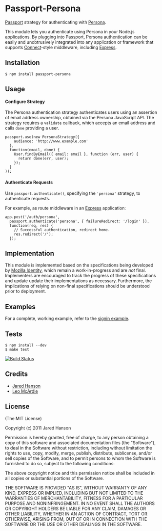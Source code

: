 # Passport-Persona

[Passport](https://github.com/jaredhanson/passport) strategy for authenticating
with [Persona](https://persona.org/).

This module lets you authenticate using Persona in your Node.js applications.
By plugging into Passport, Persona authentication can be easily and
unobtrusively integrated into any application or framework that supports
[Connect](http://www.senchalabs.org/connect/)-style middleware, including
[Express](http://expressjs.com/).

## Installation

    $ npm install passport-persona

## Usage

#### Configure Strategy

The Persona authentication strategy authenticates users using an assertion of
email address ownership, obtained via the Persona JavaScript API.  The
strategy requires a `validate` callback, which accepts an email address and calls
`done` providing a user.

    passport.use(new PersonaStrategy({
        audience: 'http://www.example.com'
      },
      function(email, done) {
        User.findByEmail({ email: email }, function (err, user) {
          return done(err, user);
        });
      }
    ));

#### Authenticate Requests

Use `passport.authenticate()`, specifying the `'persona'` strategy, to
authenticate requests.

For example, as route middleware in an [Express](http://expressjs.com/)
application:

    app.post('/auth/persona',
      passport.authenticate('persona', { failureRedirect: '/login' }),
      function(req, res) {
        // Successful authentication, redirect home.
        res.redirect('/');
      });

## Implementation

This module is implemented based on the specifications being developed by [Mozilla Identity](https://wiki.mozilla.org/Identity),
which remain a work-in-progress and are *not* final.  Implementers are
encouraged to track the progress of these specifications and update update their
implementations as necessary.  Furthermore, the implications of relying on
non-final specifications should be understood prior to deployment.

## Examples

For a complete, working example, refer to the [signin example](https://github.com/jaredhanson/passport-persona/tree/master/examples/signin).

## Tests

    $ npm install --dev
    $ make test

[![Build Status](https://secure.travis-ci.org/mgutz/passport-persona.png)](http://travis-ci.org/jaredhanson/passport-persona)

## Credits

  - [Jared Hanson](http://github.com/jaredhanson)
  - [Leo McArdle](https://github.com/LeoMcA)

## License

(The MIT License)

Copyright (c) 2011 Jared Hanson

Permission is hereby granted, free of charge, to any person obtaining a copy of
this software and associated documentation files (the "Software"), to deal in
the Software without restriction, including without limitation the rights to
use, copy, modify, merge, publish, distribute, sublicense, and/or sell copies of
the Software, and to permit persons to whom the Software is furnished to do so,
subject to the following conditions:

The above copyright notice and this permission notice shall be included in all
copies or substantial portions of the Software.

THE SOFTWARE IS PROVIDED "AS IS", WITHOUT WARRANTY OF ANY KIND, EXPRESS OR
IMPLIED, INCLUDING BUT NOT LIMITED TO THE WARRANTIES OF MERCHANTABILITY, FITNESS
FOR A PARTICULAR PURPOSE AND NONINFRINGEMENT. IN NO EVENT SHALL THE AUTHORS OR
COPYRIGHT HOLDERS BE LIABLE FOR ANY CLAIM, DAMAGES OR OTHER LIABILITY, WHETHER
IN AN ACTION OF CONTRACT, TORT OR OTHERWISE, ARISING FROM, OUT OF OR IN
CONNECTION WITH THE SOFTWARE OR THE USE OR OTHER DEALINGS IN THE SOFTWARE.
